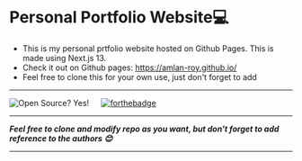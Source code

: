 # Personal Portfolio Website💻

- This is my personal prtfolio website hosted on Github Pages. This is made using Next.js 13.
- Check it out on Github pages: https://amlan-roy.github.io/
- Feel free to clone this for your own use, just don't forget to add 

---
![Open Source? Yes!](https://badgen.net/badge/Open%20Source%20%3F/Yes%21/blue?icon=github) &emsp; [![forthebadge](https://forthebadge.com/images/badges/made-with-next-13.svg)](https://forthebadge.com)

---
***Feel free to clone and modify repo as you want, but don't forget to add reference to the authors 😊***

---
